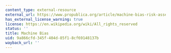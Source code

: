 ```yaml
---
content_type: external-resource
external_url: https://www.propublica.org/article/machine-bias-risk-assessments-in-criminal-sentencing
has_external_license_warning: true
license: https://en.wikipedia.org/wiki/All_rights_reserved
status: ''
title: Machine Bias
uid: 9a866cfd-345f-404d-85f1-8cf69148137b
wayback_url: ''
---
```

